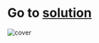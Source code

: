 # Go to [solution](https://public.tableau.com/app/profile/.48972542/viz/03Tableau_Marathon_2_0/Dashboard)
![cover](https://github.com/MartynovychSerhii/Data_Analytics/blob/main/Files/img/Marathon_03.png)
